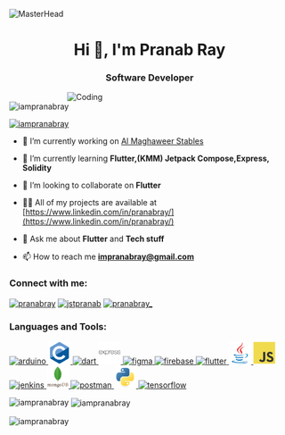 ![MasterHead](https://www.google.com/url?sa=i&url=https%3A%2F%2Fdocs.flutter.dev%2F&psig=AOvVaw12yHodjTsfIsu6MOr9rcBn&ust=1684243738537000&source=images&cd=vfe&ved=0CBEQjRxqFwoTCKDU__-29_4CFQAAAAAdAAAAABAa)
<h1 align="center">Hi 👋, I'm Pranab Ray</h1>
<h3 align="center">Software Developer</h3>
<img align="right" alt="Coding" width="400" src="https://i.pinimg.com/originals/16/fe/7e/16fe7e7fb6eebb3087b6dc418748ee56.gif">

<p align="left"> <img src="https://komarev.com/ghpvc/?username=iampranabray&label=Profile%20views&color=0e75b6&style=flat" alt="iampranabray" /> </p>

<p align="left"> <a href="https://github.com/ryo-ma/github-profile-trophy"><img src="https://github-profile-trophy.vercel.app/?username=iampranabray" alt="iampranabray" /></a> </p>

- 🔭 I’m currently working on [Al Maghaweer Stables](https://mindari.ae)

- 🌱 I’m currently learning **Flutter,(KMM) Jetpack Compose,Express, Solidity**

- 👯 I’m looking to collaborate on **Flutter**

- 👨‍💻 All of my projects are available at [https://www.linkedin.com/in/pranabray/](https://www.linkedin.com/in/pranabray/)

- 💬 Ask me about **Flutter** and **Tech stuff**

- 📫 How to reach me **impranabray@gmail.com**

<h3 align="left">Connect with me:</h3>
<p align="left">
<a href="https://linkedin.com/in/pranabray" target="blank"><img align="center" src="https://raw.githubusercontent.com/rahuldkjain/github-profile-readme-generator/master/src/images/icons/Social/linked-in-alt.svg" alt="pranabray" height="30" width="40" /></a>
<a href="https://instagram.com/jstpranab" target="blank"><img align="center" src="https://raw.githubusercontent.com/rahuldkjain/github-profile-readme-generator/master/src/images/icons/Social/instagram.svg" alt="jstpranab" height="30" width="40" /></a>
<a href="https://www.youtube.com/channel/UC7QOhZNjuhNog3YZ2Rq4IPQ" target="blank"><img align="center" src="https://raw.githubusercontent.com/rahuldkjain/github-profile-readme-generator/master/src/images/icons/Social/youtube.svg" alt="pranabray_" height="30" width="40" /></a>
</p>

<h3 align="left">Languages and Tools:</h3>
<p align="left"> <a href="https://www.arduino.cc/" target="_blank" rel="noreferrer"> <img src="https://cdn.worldvectorlogo.com/logos/arduino-1.svg" alt="arduino" width="40" height="40"/> </a> <a href="https://www.cprogramming.com/" target="_blank" rel="noreferrer"> <img src="https://raw.githubusercontent.com/devicons/devicon/master/icons/c/c-original.svg" alt="c" width="40" height="40"/> </a> <a href="https://dart.dev" target="_blank" rel="noreferrer"> <img src="https://www.vectorlogo.zone/logos/dartlang/dartlang-icon.svg" alt="dart" width="40" height="40"/> </a> <a href="https://expressjs.com" target="_blank" rel="noreferrer"> <img src="https://raw.githubusercontent.com/devicons/devicon/master/icons/express/express-original-wordmark.svg" alt="express" width="40" height="40"/> </a> <a href="https://www.figma.com/" target="_blank" rel="noreferrer"> <img src="https://www.vectorlogo.zone/logos/figma/figma-icon.svg" alt="figma" width="40" height="40"/> </a> <a href="https://firebase.google.com/" target="_blank" rel="noreferrer"> <img src="https://www.vectorlogo.zone/logos/firebase/firebase-icon.svg" alt="firebase" width="40" height="40"/> </a> <a href="https://flutter.dev" target="_blank" rel="noreferrer"> <img src="https://www.vectorlogo.zone/logos/flutterio/flutterio-icon.svg" alt="flutter" width="40" height="40"/> </a> <a href="https://www.java.com" target="_blank" rel="noreferrer"> <img src="https://raw.githubusercontent.com/devicons/devicon/master/icons/java/java-original.svg" alt="java" width="40" height="40"/> </a> <a href="https://developer.mozilla.org/en-US/docs/Web/JavaScript" target="_blank" rel="noreferrer"> <img src="https://raw.githubusercontent.com/devicons/devicon/master/icons/javascript/javascript-original.svg" alt="javascript" width="40" height="40"/> </a> <a href="https://www.jenkins.io" target="_blank" rel="noreferrer"> <img src="https://www.vectorlogo.zone/logos/jenkins/jenkins-icon.svg" alt="jenkins" width="40" height="40"/> </a> <a href="https://www.mongodb.com/" target="_blank" rel="noreferrer"> <img src="https://raw.githubusercontent.com/devicons/devicon/master/icons/mongodb/mongodb-original-wordmark.svg" alt="mongodb" width="40" height="40"/> </a> <a href="https://postman.com" target="_blank" rel="noreferrer"> <img src="https://www.vectorlogo.zone/logos/getpostman/getpostman-icon.svg" alt="postman" width="40" height="40"/> </a> <a href="https://www.python.org" target="_blank" rel="noreferrer"> <img src="https://raw.githubusercontent.com/devicons/devicon/master/icons/python/python-original.svg" alt="python" width="40" height="40"/> </a> <a href="https://www.tensorflow.org" target="_blank" rel="noreferrer"> <img src="https://www.vectorlogo.zone/logos/tensorflow/tensorflow-icon.svg" alt="tensorflow" width="40" height="40"/> </a> </p>

<p><img align="left" src="https://github-readme-stats.vercel.app/api/top-langs?username=iampranabray&show_icons=true&locale=en&layout=compact" alt="iampranabray" /></p>

<p>&nbsp;<img align="center" src="https://github-readme-stats.vercel.app/api?username=iampranabray&show_icons=true&locale=en" alt="iampranabray" /></p>

<p><img align="center" src="https://github-readme-streak-stats.herokuapp.com/?user=iampranabray&" alt="iampranabray" /></p>
